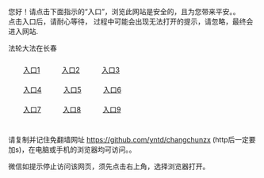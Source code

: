 您好！请点击下面指示的“入口”，浏览此网站是安全的，且为您带来平安。。 <br/>
点击入口后，请耐心等待， 过程中可能会出现无法打开的提示，请忽略，最终会进入网站. </br>

法轮大法在长春<br/>
<div style="padding:10px"><a style="margin:20px" target="_blank" href="https://dzct97mnkt0g9.cloudfront.net/2Qpsp?ytrgtj" id="ccLink1" rel="nofollow">入口1</a> <a target="_blank" style="margin:20px" href="https://d2pva8u5rdw00z.cloudfront.net/2Qpsp?qqaoehk" id="ccLink2" rel="nofollow">入口2</a> <a style="margin:20px" target="_blank" href="https://d3r3v0tyn1pmxz.cloudfront.net/2Qpsp?dwwueu" id="ccLink3" rel="nofollow">入口3</a></div>

<div style="padding:10px" ><a style="margin:20px" target="_blank" href="https://dzct97mnkt0g9.cloudfront.net/2Qpsp?ytrgtj" id="ccLink4" rel="nofollow">入口4</a> <a style="margin:20px" href="https://d2pva8u5rdw00z.cloudfront.net/2Qpsp?qqaoehk" target="_blank" id="ccLink5" rel="nofollow">入口5</a> <a style="margin:20px" href="https://d3r3v0tyn1pmxz.cloudfront.net/2Qpsp?dwwueu" target="_blank" id="ccLink6" rel="nofollow">入口6</a></div>

<div style="padding:10px"><a style="margin:20px" target="_blank" href="https://dzct97mnkt0g9.cloudfront.net/2Qpsp?ytrgtj" id="ccLink7" rel="nofollow">入口7</a> <a style="margin:20px" href="https://d2pva8u5rdw00z.cloudfront.net/2Qpsp?qqaoehk" target="_blank" id="ccLink8" rel="nofollow">入口8</a> <a style="margin:20px" target="_blank" href="https://d3r3v0tyn1pmxz.cloudfront.net/2Qpsp?dwwueu" id="ccLink9" rel="nofollow">入口9</a></div>

<br/>



请复制并记住免翻墙网址 https://github.com/yntd/changchunzx (http后一定要加s)，在电脑或手机的浏览器均可访问。。<br/>

微信如提示停止访问该网页，须先点击右上角，选择浏览器打开。
